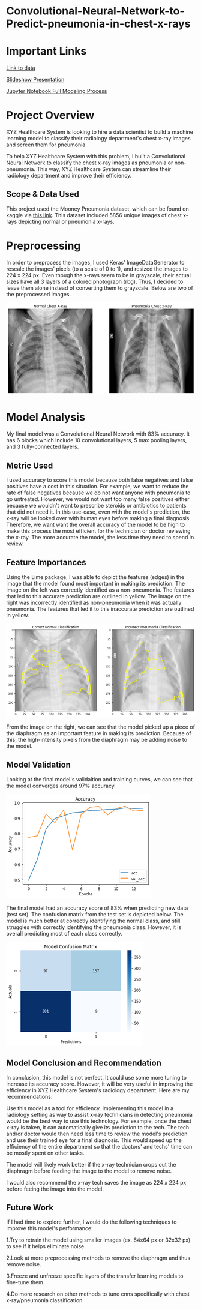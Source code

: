 # Convolutional-Neural-Network-to-Predict-pneumonia-in-chest-x-rays

# Important Links

[Link to data](https://www.kaggle.com/paultimothymooney/chest-xray-pneumonia)

[Slideshow Presentation](https://github.com/wajeeh853/Detecting-Pneumonia-in-Chest-X-Rays-using-Convolutional-Neural-Networks-/blob/main/Phase4PDF.pdf)

[Jupyter Notebook Full Modeling Process](https://github.com/wajeeh853/Convolutional-Neural-Network-to-Predict-pneumonia-in-chest-x-rays/blob/main/Phase4_Final_Notebook-2.ipynb)

# Project Overview
XYZ Healthcare System is looking to hire a data scientist to build a machine learning model to classify their radiology department's chest x-ray images and screen them for pneumonia.

To help XYZ Healthcare System with this problem, I built a Convolutional Neural Network to classify the chest x-ray images as pneumonia or non-pneumonia. This way, XYZ Healthcare System can streamline their radiology department and improve their efficiency.

## Scope & Data Used
This project used the Mooney Pneumonia dataset, which can be found on kaggle via [this link](https://www.kaggle.com/paultimothymooney/chest-xray-pneumonia"). This dataset included 5856 unique images of chest x-rays depicting normal or pneumonia x-rays.
# Preprocessing
In order to preprocess the images, I used Keras' ImageDataGenerator to rescale the images' pixels (to a scale of 0 to 1), and resized the images to 224 x 224 px. Even though the x-rays seem to be in grayscale, their actual sizes have all 3 layers of a colored photograph (rbg). Thus, I decided to leave them alone instead of converting them to grayscale. Below are two of the preprocessed images.

![alt text](https://github.com/wajeeh853/Convolutional-Neural-Network-to-Predict-pneumonia-in-chest-x-rays/blob/main/Images/pre_model_imgs.png "Logo Title Text 1")
# Model Analysis
My final model was a Convolutional Neural Network with 83% accuracy. It has 6 blocks which include 10 convolutional layers, 5 max pooling layers, and 3 fully-connected layers.

## Metric Used

I used accuracy to score this model because both false negatives and false positives have a cost in this situation. For example, we want to reduce the rate of false negatives because we do not want anyone with pneumonia to go untreated. However, we would not want too many false positives either because we wouldn't want to prescribe steroids or antibiotics to patients that did not need it. In this use-case, even with the model's prediction, the x-ray will be looked over with human eyes before making a final diagnosis. Therefore, we want want the overall accuracy of the model to be high to make this process the most efficient for the technician or doctor reviewing the x-ray. The more accurate the model, the less time they need to spend in review.

## Feature Importances

Using the Lime package, I was able to depict the features (edges) in the image that the model found most important in making its prediction. The image on the left was correctly identified as a non-pneumonia. The features that led to this accurate prediction are outlined in yellow. The image on the right was incorrectly identified as non-pneumonia when it was actually pneumonia. The features that led it to this inaccurate prediction are outlined in yellow.

![alt text](https://github.com/wajeeh853/Convolutional-Neural-Network-to-Predict-pneumonia-in-chest-x-rays/blob/main/Images/lime_final_model.png "Logo Title Text 1")

From the image on the right, we can see that the model picked up a piece of the diaphragm as an important feature in making its prediction. Because of this, the high-intensity pixels from the diaphragm may be adding noise to the model.

## Model Validation 

Looking at the final model's validaition and training curves, we can see that the model converges around 97% accuracy.

![alt text](https://github.com/wajeeh853/Convolutional-Neural-Network-to-Predict-pneumonia-in-chest-x-rays/blob/main/Images/final_acc.png "Logo Title Text 1")

The final model had an accuracy score of 83% when predicting new data (test set). The confusion matrix from the test set is depicted below. The model is much better at correctly identifying the normal class, and still struggles with correctly identifying the pneumonia class. However, it is overall predicting most of each class correctly.

![alt text](https://github.com/wajeeh853/Convolutional-Neural-Network-to-Predict-pneumonia-in-chest-x-rays/blob/main/Images/final_cm.png "Logo Title Text 1")

## Model Conclusion and Recommendation

In conclusion, this model is not perfect. It could use some more tuning to increase its accuracy score. However, it will be very useful in improving the efficiency in XYZ Healthcare System's radiology department. Here are my recommendations:

Use this model as a tool for efficiency. Implementing this model in a radiology setting as way to assist x-ray technicians in detecting pneumonia would be the best way to use this technology. For example, once the chest x-ray is taken, it can automatically give its prediction to the tech. The tech and/or doctor would then need less time to review the model's prediction and use their trained eye for a final diagnosis. This would speed up the efficiency of the entire department so that the doctors' and techs' time can be mostly spent on other tasks.

The model will likely work better if the x-ray technician crops out the diaphragm before feeding the image to the model to remove noise.

I would also recommend the x-ray tech saves the image as 224 x 224 px before feeing the image into the model.

## Future Work

If I had time to explore further, I would do the following techniques to improve this model's performance:

1.Try to retrain the model using smaller images (ex. 64x64 px or 32x32 px) to see if it helps eliminate noise.

2.Look at more preprocessing methods to remove the diaphragm and thus remove noise.

3.Freeze and unfreeze specific layers of the transfer learning models to fine-tune them.

4.Do more research on other methods to tune cnns specifically with chest x-ray/pneumonia classification.
